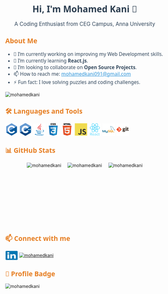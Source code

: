 <h1 align="center" style="font-family: 'Segoe UI', Tahoma, Geneva, Verdana, sans-serif; color: #2c3e50;">Hi, I'm Mohamed Kani 👋</h1>

<p align="center" style="font-size: 1.2em; color: #34495e;">A Coding Enthusiast from CEG Campus, Anna University</p>

<h2 align="left" style="color: #e67e22; font-family: 'Segoe UI', Tahoma, Geneva, Verdana, sans-serif;">About Me</h2>
<ul style="color: #34495e; font-size: 1.1em; font-family: 'Segoe UI', Tahoma, Geneva, Verdana, sans-serif;">
  <li>🔭 I’m currently working on improving my Web Development skills.</li>
  <li>🌱 I’m currently learning <strong>React.js</strong>.</li>
  <li>👯 I’m looking to collaborate on <strong>Open Source Projects</strong>.</li>
  <li>📫 How to reach me: <a href="mailto:mohamedkani091@gmail.com" style="color: #3498db;">mohamedkani091@gmail.com</a></li>
  <li>⚡ Fun fact: I love solving puzzles and coding challenges.</li>
</ul>

<p align="left"> 
  <img src="https://komarev.com/ghpvc/?username=mohamed-kani&label=Profile%20views&color=0e75b6&style=flat" alt="mohamedkani" /> 
</p>

<h2 align="left" style="color: #e67e22; font-family: 'Segoe UI', Tahoma, Geneva, Verdana, sans-serif;">🛠️ Languages and Tools</h2>
<p align="left">
  <img src="https://raw.githubusercontent.com/devicons/devicon/master/icons/c/c-original.svg" alt="C" width="40" height="40"/>
  <img src="https://raw.githubusercontent.com/devicons/devicon/master/icons/cplusplus/cplusplus-original.svg" alt="C++" width="40" height="40"/>
  <img src="https://raw.githubusercontent.com/devicons/devicon/master/icons/java/java-original.svg" alt="Java" width="40" height="40"/>
  <img src="https://raw.githubusercontent.com/devicons/devicon/master/icons/css3/css3-original-wordmark.svg" alt="CSS3" width="40" height="40"/>
  <img src="https://raw.githubusercontent.com/devicons/devicon/master/icons/html5/html5-original-wordmark.svg" alt="HTML5" width="40" height="40"/>
  <img src="https://raw.githubusercontent.com/devicons/devicon/master/icons/javascript/javascript-original.svg" alt="JavaScript" width="40" height="40"/>
  <img src="https://raw.githubusercontent.com/devicons/devicon/master/icons/react/react-original-wordmark.svg" alt="React" width="40" height="40"/>
  <img src="https://raw.githubusercontent.com/devicons/devicon/master/icons/mysql/mysql-original-wordmark.svg" alt="MySQL" width="40" height="40"/>
  <img src="https://raw.githubusercontent.com/devicons/devicon/master/icons/git/git-original-wordmark.svg" alt="Git" width="40" height="40"/>
</p>

<h2 align="left" style="color: #e67e22; font-family: 'Segoe UI', Tahoma, Geneva, Verdana, sans-serif;">📊 GitHub Stats</h2>
<div align="center" style="display: flex; justify-content: center; gap: 20px;">
  <img height="180em" src="https://github-readme-stats.vercel.app/api?username=mohamed-kani&show_icons=true&theme=gruvbox&bg_color=30,0c0c6d,040451&title_color=ffffff&text_color=ffffff&icon_color=ffffff" alt="mohamedkani" />
  <img height="180em" src="https://github-readme-stats.vercel.app/api/top-langs/?username=mohamed-kani&layout=compact&theme=gruvbox&bg_color=30,0c0c6d,040451&title_color=ffffff&text_color=ffffff&icon_color=ffffff" alt="mohamedkani" />
  <img height="180em" src="https://github-readme-streak-stats.herokuapp.com/?user=mohamed-kani&theme=gruvbox&background=30,0c0c6d,040451&stroke=ffffff&ring=ffffff&fire=ffffff&currStreakNum=ffffff&sideNums=ffffff&currStreakLabel=ffffff&sideLabels=ffffff&dates=ffffff" alt="mohamedkani" />
</div>
<br>

<h2 align="left" style="color: #e67e22; font-family: 'Segoe UI', Tahoma, Geneva, Verdana, sans-serif;">📫 Connect with me</h2>
<p align="left">
  <a href="https://www.linkedin.com/in/mohamed-kani-p-k" target="_blank"><img align="center" src="https://raw.githubusercontent.com/devicons/devicon/master/icons/linkedin/linkedin-original.svg" alt="mohamedkani" height="30" width="40" /></a>
  <a href="https://www.instagram.com/mohd_.kani?igsh=MWhjMW9vdXdlNDI5aA==" target="_blank"><img align="center" src="https://upload.wikimedia.org/wikipedia/commons/e/e7/Instagram_logo_2016.svg" alt="mohamedkani" height="30" width="40" /></a>
</p>

<h2 align="left" style="color: #e67e22; font-family: 'Segoe UI', Tahoma, Geneva, Verdana, sans-serif;">💬 Profile Badge</h2>
<p align="left"> 
  <img src="https://komarev.com/ghpvc/?username=mohamed-kani&label=Profile%20views&color=0e75b6&style=flat" alt="mohamedkani" /> 
</p>
